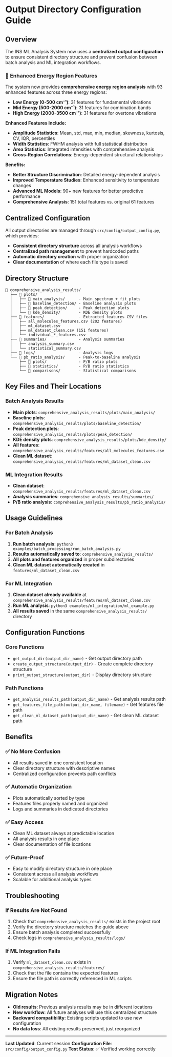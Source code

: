 # Output Directory Configuration Guide

## Overview

The INS ML Analysis System now uses a **centralized output configuration** to ensure consistent directory structure and prevent confusion between batch analysis and ML integration workflows.

### 🚀 Enhanced Energy Region Features

The system now provides **comprehensive energy region analysis** with 93 enhanced features across three energy regions:

- **Low Energy (0-500 cm⁻¹)**: 31 features for fundamental vibrations
- **Mid Energy (500-2000 cm⁻¹)**: 31 features for combination bands  
- **High Energy (2000-3500 cm⁻¹)**: 31 features for overtone vibrations

**Enhanced Features Include:**
- **Amplitude Statistics**: Mean, std, max, min, median, skewness, kurtosis, CV, IQR, percentiles
- **Width Statistics**: FWHM analysis with full statistical distribution
- **Area Statistics**: Integrated intensities with comprehensive analysis
- **Cross-Region Correlations**: Energy-dependent structural relationships

**Benefits:**
- **Better Structure Discrimination**: Detailed energy-dependent analysis
- **Improved Temperature Studies**: Enhanced sensitivity to temperature changes
- **Advanced ML Models**: 90+ new features for better predictive performance
- **Comprehensive Analysis**: 151 total features vs. original 61 features

## Centralized Configuration

All output directories are managed through `src/config/output_config.py`, which provides:

- **Consistent directory structure** across all analysis workflows
- **Centralized path management** to prevent hardcoded paths
- **Automatic directory creation** with proper organization
- **Clear documentation** of where each file type is saved

## Directory Structure

```
📁 comprehensive_analysis_results/
  ├── 📁 plots/
  │   ├── 📁 main_analysis/      - Main spectrum + fit plots
  │   ├── 📁 baseline_detection/ - Baseline analysis plots
  │   ├── 📁 peak_detection/     - Peak detection plots
  │   └── 📁 kde_density/        - KDE density plots
  ├── 📁 features/               - Extracted features CSV files
  │   ├── all_molecules_features.csv (202 features)
  │   ├── ml_dataset.csv
  │   ├── ml_dataset_clean.csv (151 features)
  │   └── individual_*_features.csv
  ├── 📁 summaries/              - Analysis summaries
  │   ├── analysis_summary.csv
  │   └── statistical_summary.csv
  ├── 📁 logs/                   - Analysis logs
  └── 📁 pb_ratio_analysis/      - Peak-to-baseline analysis
      ├── 📁 plots/              - P/B ratio plots
      ├── 📁 statistics/         - P/B ratio statistics
      └── 📁 comparisons/        - Statistical comparisons
```

## Key Files and Their Locations

### Batch Analysis Results
- **Main plots**: `comprehensive_analysis_results/plots/main_analysis/`
- **Baseline plots**: `comprehensive_analysis_results/plots/baseline_detection/`
- **Peak detection plots**: `comprehensive_analysis_results/plots/peak_detection/`
- **KDE density plots**: `comprehensive_analysis_results/plots/kde_density/`
- **All features**: `comprehensive_analysis_results/features/all_molecules_features.csv`
- **Clean ML dataset**: `comprehensive_analysis_results/features/ml_dataset_clean.csv`

### ML Integration Results
- **Clean dataset**: `comprehensive_analysis_results/features/ml_dataset_clean.csv`
- **Analysis summaries**: `comprehensive_analysis_results/summaries/`
- **P/B ratio analysis**: `comprehensive_analysis_results/pb_ratio_analysis/`

## Usage Guidelines

### For Batch Analysis
1. **Run batch analysis**: `python3 examples/batch_processing/run_batch_analysis.py`
2. **Results automatically saved to**: `comprehensive_analysis_results/`
3. **All plots and features organized** in proper subdirectories
4. **Clean ML dataset automatically created** in `features/ml_dataset_clean.csv`

### For ML Integration
1. **Clean dataset already available** at `comprehensive_analysis_results/features/ml_dataset_clean.csv`
2. **Run ML analysis**: `python3 examples/ml_integration/ml_example.py`
3. **All results saved** in the same `comprehensive_analysis_results/` directory

## Configuration Functions

### Core Functions
- `get_output_dir(output_dir_name)` - Get output directory path
- `create_output_structure(output_dir)` - Create complete directory structure
- `print_output_structure(output_dir)` - Display directory structure

### Path Functions
- `get_analysis_results_path(output_dir_name)` - Get analysis results path
- `get_features_file_path(output_dir_name, filename)` - Get features file path
- `get_clean_ml_dataset_path(output_dir_name)` - Get clean ML dataset path

## Benefits

### ✅ **No More Confusion**
- All results saved in one consistent location
- Clear directory structure with descriptive names
- Centralized configuration prevents path conflicts

### ✅ **Automatic Organization**
- Plots automatically sorted by type
- Features files properly named and organized
- Logs and summaries in dedicated directories

### ✅ **Easy Access**
- Clean ML dataset always at predictable location
- All analysis results in one place
- Clear documentation of file locations

### ✅ **Future-Proof**
- Easy to modify directory structure in one place
- Consistent across all analysis workflows
- Scalable for additional analysis types

## Troubleshooting

### If Results Are Not Found
1. Check that `comprehensive_analysis_results/` exists in the project root
2. Verify the directory structure matches the guide above
3. Ensure batch analysis completed successfully
4. Check logs in `comprehensive_analysis_results/logs/`

### If ML Integration Fails
1. Verify `ml_dataset_clean.csv` exists in `comprehensive_analysis_results/features/`
2. Check that the file contains the expected features
3. Ensure the file path is correctly referenced in ML scripts

## Migration Notes

- **Old results**: Previous analysis results may be in different locations
- **New workflow**: All future analyses will use this centralized structure
- **Backward compatibility**: Existing scripts updated to use new configuration
- **No data loss**: All existing results preserved, just reorganized

---

**Last Updated**: Current session
**Configuration File**: `src/config/output_config.py`
**Test Status**: ✅ Verified working correctly 